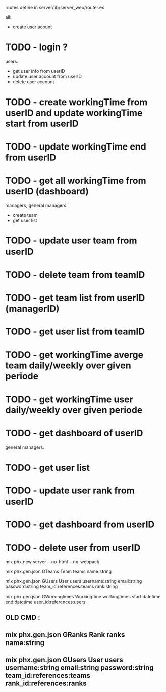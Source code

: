 routes define in server/lib/server_web/router.ex

all:
- create user acount
# TODO - login ?

users:
- get user info from userID
- update user account from userID
- delete user account
# TODO - create workingTime from userID and update workingTime start from userID
# TODO - update workingTime end from userID
# TODO - get all workingTime from userID (dashboard)


managers, general managers:
- create team 
- get user list
# TODO - update user team from userID
# TODO - delete team from teamID

# TODO - get team list from userID (managerID)
# TODO - get user list from teamID
# TODO - get workingTime averge team daily/weekly over given periode
# TODO - get workingTime user daily/weekly over given periode
# TODO - get dashboard of userID


general managers:
# TODO - get user list
# TODO - update user rank from userID
# TODO - get dashboard from userID
# TODO - delete user from userID



mix phx.new server --no-html --no-webpack

mix phx.gen.json GTeams Team teams name:string

mix phx.gen.json GUsers User users username:string email:string password:string team_id:references:teams rank:string

mix phx.gen.json GWorkingtimes Workingtime workingtimes start:datetime end:datetime user_id:references:users



## OLD CMD :
##      mix phx.gen.json GRanks Rank ranks name:string
##      mix phx.gen.json GUsers User users username:string email:string password:string team_id:references:teams rank_id:references:ranks

